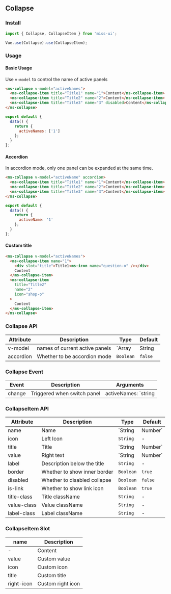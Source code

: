 ## Collapse

### Install
``` javascript
import { Collapse, CollapseItem } from 'miss-ui';

Vue.use(Collapse).use(CollapseItem);
```

### Usage

#### Basic Usage
Use `v-model` to control the name of active panels

```html
<ms-collapse v-model="activeNames">
  <ms-collapse-item title="Title1" name="1">Content</ms-collapse-item>
  <ms-collapse-item title="Title2" name="2">Content</ms-collapse-item>
  <ms-collapse-item title="Title3" name="3" disabled>Content</ms-collapse-item>
</ms-collapse>
```

``` javascript
export default {
  data() {
    return {
      activeNames: ['1']
    };
  }
};
```

#### Accordion
In accordion mode, only one panel can be expanded at the same time.

```html
<ms-collapse v-model="activeName" accordion>
  <ms-collapse-item title="Title1" name="1">Content</ms-collapse-item>
  <ms-collapse-item title="Title2" name="2">Content</ms-collapse-item>
  <ms-collapse-item title="Title3" name="3">Content</ms-collapse-item>
</ms-collapse>
```

``` javascript
export default {
  data() {
    return {
      activeName: '1'
    };
  }
};
```

#### Custom title

```html
<ms-collapse v-model="activeNames">
  <ms-collapse-item name="1">
    <div slot="title">Title1<ms-icon name="question-o" /></div>
    Content
  </ms-collapse-item>
  <ms-collapse-item
    title="Title2"
    name="2"
    icon="shop-o"
  >
    Content
  </ms-collapse-item>
</ms-collapse>
```



### Collapse API

| Attribute | Description | Type | Default |
|------|------|------|------|
| v-model | names of current active panels | `Array | String | Number` | - |
| accordion | Whether to be accordion mode | `Boolean` | `false` |

### Collapse Event

| Event | Description | Arguments |
|------|------|------|
| change | Triggered when switch panel | activeNames: `string | array` |

### CollapseItem API

| Attribute | Description | Type | Default |
|------|------|------|------|
| name | Name | `String | Number` | `index` |
| icon | Left Icon | `String` | - |
| title | Title | `String | Number` | - |
| value | Right text | `String | Number` | - |
| label | Description below the title | `String` | - |
| border | Whether to show inner border | `Boolean` | `true` |
| disabled | Whether to disabled collapse | `Boolean` | `false` |
| is-link | Whether to show link icon | `Boolean` | `true` |
| title-class | Title className | `String` | - |
| value-class | Value className | `String` | - |
| label-class | Label className | `String` | - |

### CollapseItem Slot

| name | Description |
|------|------|
| - | Content |
| value | Custom value |
| icon | Custom icon |
| title | Custom title |
| right-icon | Custom right icon |
